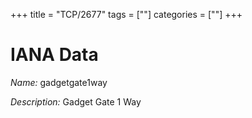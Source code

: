 +++
title = "TCP/2677"
tags = [""]
categories = [""]
+++

# IANA Data

_Name:_ gadgetgate1way

_Description:_ Gadget Gate 1 Way

